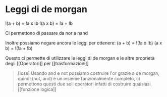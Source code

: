 # Leggi di de morgan

!(a + b) = !a x !b
!(a x b) = !a + !b

Ci permettono di passare da nor a nand

Inoltre possiamo negare ancora le leggi per ottenere:
(a + b)  = !(!a x !b)
(a x b)   = !(!a + !b)




Questo ci permette di utilizzare le leggi di de morgan e le altre proprietà degli [[Operatori]] per [[trasformazioni]]

>[!oss]
>Usando and e not possiamo costruire l'or grazie a de morgan, quindi (not, and) è un insieme funzionalmente completo, ci permettono questi due soli operatori infatti di costruire qualsiasi [[funzione logica]]

